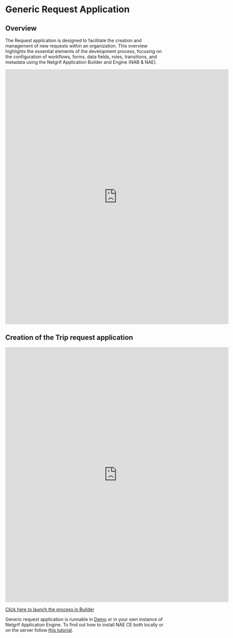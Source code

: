 # Generic Request Application

## Overview

The Request application is designed to facilitate the creation and management of new requests within an organization. This overview highlights the essential elements of the development process, focusing on the configuration of workflows, forms, data fields, roles, transitions, and metadata using the Netgrif Application Builder and Engine (NAB & NAE).
<iframe width="700" height="800" src="https://www.youtube.com/embed/sMJxtYpgzTo" title="YouTube video player"
frameborder="0" allow="accelerometer; autoplay; clipboard-write; encrypted-media; gyroscope; picture-in-picture"
allowfullscreen></iframe>

## Creation of the Trip request application

<iframe width="700" height="800" src="https://www.youtube.com/embed/WBY5ZhPvyGI" title="YouTube video player"
frameborder="0" allow="accelerometer; autoplay; clipboard-write; encrypted-media; gyroscope; picture-in-picture"
allowfullscreen></iframe>

[Click here to launch the process in Builder](https://builder.netgrif.com/modeler?modelUrl=https://academy.netgrif.com/examples/request/request.xml)

Generic request application is runnable in [Demo](https://etask.netgrif.cloud/) or in your own instance of Netgrif
Application Engine. To find out how to install NAE CE both locally or on the server follow [this tutorial](tutorials/nae-ce-starter/nae-ce-starter.md).
